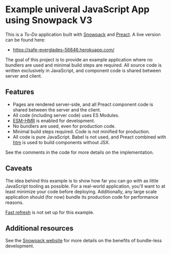 # Example univeral JavaScript App using Snowpack V3

This is a *To-Do* application built with [Snowpack](https://github.com/pikapkg/snowpack) and [Preact](https://preactjs.com/). A live version can be found here: 

* https://safe-everglades-56846.herokuapp.com/


The goal of this project is to provide an example application where no bundlers are used and minimal build steps are required. All source code is written exclusively in JavaScript, and component code is shared between server and client. 

## Features

* Pages are rendered server-side, and all Preact component code is shared between the server and the client.
* All code (including server code) uses ES Modules.
* [ESM-HMR](https://github.com/snowpackjs/esm-hmr) is enabled for development.
* No bundlers are used, even for production code.
* Minimal build steps required. Code is not minified for production.
* All code is pure JavaScript. Babel is not used, and Preact combined with [htm](https://github.com/developit/htm) is used to build components without JSX.

See the comments in the code for more details on the implementation.

## Caveats

The idea behind this example is to show how far you can go with as little JavaScript tooling as possible. For a real-world application, you'll want to at least minimize your code before deploying. Additionally, any large scale application should (for now) bundle its production code for performance reasons.

[Fast refresh](https://www.snowpack.dev/concepts/hot-module-replacement) is not set up for this example.

## Additional resources 

See the [Snowpack website](https://www.snowpack.dev/) for more details on the benefits of bundle-less development.
